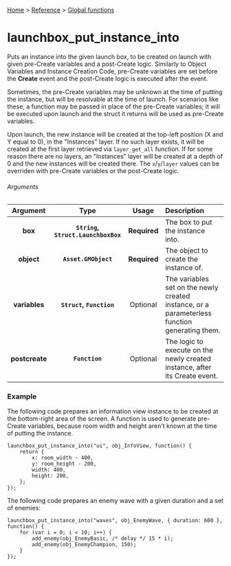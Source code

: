 [Home](/README.md) > [Reference](/Docs/Reference/Reference.md) > [Global functions](/Docs/Reference/Functions/TOC.md)

# launchbox_put_instance_into

Puts an instance into the given launch box, to be created on launch with given pre-Create variables and a post-Create logic. Similarly to Object Variables and Instance Creation Code, pre-Create variables are set before the **Create** event and the post-Create logic is executed after the event.

Sometimes, the pre-Create variables may be unknown at the time of putting the instance, but will be resolvable at the time of launch. For scenarios like these, a function may be passed in place of the pre-Create variables; it will be executed upon launch and the struct it returns will be used as pre-Create variables.

Upon launch, the new instance will be created at the top-left position (X and Y equal to 0), in the "Instances" layer. If no such layer exists, it will be created at the first layer retrieved via `layer_get_all` function. If for some reason there are no layers, an "Instances" layer will be created at a depth of 0 and the new instances will be created there. The `x`/`y`/`layer` values can be overriden with pre-Create variables or the post-Create logic.

###### Arguments

| Argument | Type | Usage | Description |
|:---:|:---:|:---:|:---|
| **box** | **`String`, `Struct.LaunchboxBox`** | **Required** | The box to put the instance into. |
| **object** | **`Asset.GMObject`** | **Required** | The object to create the instance of. |
| **variables** | **`Struct`, `Function`** | Optional | The variables set on the newly created instance, or a parameterless function generating them. |
| **postcreate** | **`Function`** | Optional | The logic to execute on the newly created instance, after its Create event. |

### Example

The following code prepares an information view instance to be created at the bottom-right area of the screen. A function is used to generate pre-Create variables, because room width and height aren't known at the time of putting the instance.

```gml
launchbox_put_instance_into("ui", obj_InfoView, function() {
    return {
        x: room_width - 400,
        y: room_height - 200,
        width: 400,
        height: 200,
    };
});
```

The following code prepares an enemy wave with a given duration and a set of enemies:

```gml
launchbox_put_instance_into("waves", obj_EnemyWave, { duration: 600 }, function() {
    for (var i = 0; i < 10; i++) {
        add_enemy(obj_EnemyBasic, /* delay */ 15 * i);
        add_enemy(obj_EnemyChampion, 150);
    }
});
```